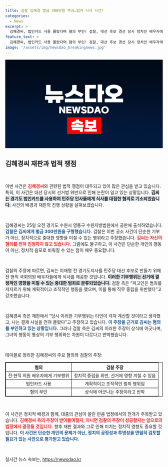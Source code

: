 ```yaml
---
title: 검찰 김혜경 벌금 300만원 부과…법카 식사 사건!
categories:
  - News
excerpt: >
  김혜경씨, 법인카드 사용 몰랐다며 혐의 부인! 검찰, 대선 후보 경선 당시 정치인 배우자에 대한 기부행위로 300만원 벌금 구형. 이재명 전 대표와의 관계가 법정에서 논란의 중심으로! 클릭으로 진실을 확인하세요!
feature_text: >
  김혜경씨, 법인카드 사용 몰랐다며 혐의 부인! 검찰, 대선 후보 경선 당시 정치인 배우자에 대한 기부행위로 300만원 벌금 구형. 이재명 전 대표와의 관계가 법정에서 논란의 중심으로! 클릭으로 진실을 확인하세요!
image: '/assets/img/newsdao_breakingnews.jpg'
---
```


<p><img src="/assets/img/newsdao_breakingnews.jpg" alt="firstkoreanews 속보" /></p>

<h2 data-ke-size="size26">김혜경씨 재판과 법적 쟁점</h2>

<p data-ke-size="size16">&nbsp;</p>

<p>이번 사건은 <b><span style="color: #ee2323;">김혜경씨</span></b>와 관련된 법적 쟁점이 대두되고 있어 많은 관심을 받고 있습니다. 특히, 이 사건은 대선 당시의 선거법 위반으로 인해 논란이 일고 있는 상황입니다. <b><span style="background-color: #21538527;">김씨는 경기도 법인카드를 사용하여 민주당 인사들에게 식사를 대접한 혐의로 기소되었습니다.</span></b> 사건의 배경과 재판의 진행 상황을 살펴보겠습니다.</p>

<p data-ke-size="size16">&nbsp;</p>

<p>김혜경씨는 25일 오전 경기도 수원시 영통구 수원지방법원에서 공판에 출석하였습니다. <b><span style="color: #1a5490;">검찰은 김씨에게 벌금 300만원을 구형했습니다.</span></b> 검찰은 이번 공소 사건이 단순한 기부가 아닌, 정치적으로 중대한 영향을 미칠 수 있는 행위라고 주장했습니다. <b><span style="color: #ee2323;">김씨는 자신의 혐의를 전혀 인정하지 않고 있습니다.</span></b> 그럼에도 불구하고, 이 사건은 단순한 개인의 행동이 아닌, 정치적 음모로 비춰질 수 있는 점이 매우 중요합니다.</p>

<p data-ke-size="size16">&nbsp;</p>

<p>검찰의 주장에 따르면, 김씨는 이재명 전 경기도지사를 민주당 대선 후보로 만들기 위해 전·현직 국회의원 배우자들에게 식사를 제공한 것입니다. <b><span style="background-color: #21538527;">이러한 기부행위는 선거에 결정적인 영향을 미칠 수 있는 중대한 범죄로 분류되었습니다.</span></b> 검찰 측은 “피고인은 범죄를 저지르기 위해 계획적이고 조직적인 행동을 했으며, 이를 통해 직무 중립을 위반했다”고 강조했습니다.</p>

<p data-ke-size="size16">&nbsp;</p>

<p>김혜경씨 측은 재판에서 "당시 이러한 기부행위는 타인이 각자 계산할 것이라고 생각했고, 나는 결제 사실을 전혀 몰랐다"고 주장하고 있습니다. <b><span style="color: #1a5490;">이 주장을 근거로 김씨는 혐의를 부인하고 있는 상황입니다.</span></b> 그러나 검찰 측은 김씨의 이러한 주장이 상식에 어긋나며, 그녀의 행동이 통상의 기부 행위와는 차원이 다르다고 반박했습니다. </p>

<p data-ke-size="size16">&nbsp;</p>

<p>테이블로 정리한 김혜경씨의 주요 혐의와 검찰의 주장:</p>

<table style="width:100%; border:1px solid black; text-align: center;">
  <tr>
    <th style="border:1px solid black;">혐의</th>
    <th style="border:1px solid black;">검찰 주장</th>
  </tr>
  <tr>
    <td style="border:1px solid black;">전·현직 의원 배우자에게 기부행위</td>
    <td style="border:1px solid black;">정치적 중립을 위반, 선거에 영향 끼칠 수 있음</td>
  </tr>
  <tr>
    <td style="border:1px solid black;">법인카드 사용</td>
    <td style="border:1px solid black;">계획적이고 조직적인 범죄 행위임</td>
  </tr>
  <tr>
    <td style="border:1px solid black;">혐의 부인</td>
    <td style="border:1px solid black;">상식에 어긋나는 주장이라고 반박</td>
  </tr>
</table>

<p data-ke-size="size16">&nbsp;</p>

<p>이 사건은 정치적 배경과 함께, 대중의 관심이 쏠린 만큼 법정에서의 전개가 주목받고 있습니다. <b><span style="color: #ee2323;">김혜경씨 측의 주장이 받아들여질지, 아니면 검찰의 주장이 성공할지는 앞으로의 법정에서 결정될 것입니다.</span></b> 향후 재판 결과와 그로 인해 미치는 정치적 영향도 중요할 것입니다. <b><span style="color: #1a5490;">이 사건은 단순한 개인의 문제가 아닌, 정치의 공정성과 투명성을 면밀히 검토할 필요가 있는 사안으로 평가받고 있습니다.</span></b></p>

<p data-ke-size="size16">&nbsp;</p>
실시간 뉴스 속보는, <a href="https://newsdao.kr" rel="dofollow">https://newsdao.kr</a>


